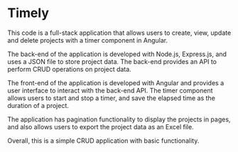 # Timely

This code is a full-stack application that allows users to create, view, update and delete projects with a timer component in Angular.

The back-end of the application is developed with Node.js, Express.js, and uses a JSON file to store project data. The back-end provides an API to perform CRUD operations on project data.

The front-end of the application is developed with Angular and provides a user interface to interact with the back-end API. The timer component allows users to start and stop a timer, and save the elapsed time as the duration of a project.

The application has pagination functionality to display the projects in pages, and also allows users to export the project data as an Excel file.

Overall, this is a simple CRUD application with basic functionality.
